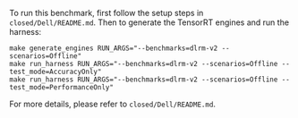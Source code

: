 To run this benchmark, first follow the setup steps in `closed/Dell/README.md`. Then to generate the TensorRT engines and run the harness:

```
make generate_engines RUN_ARGS="--benchmarks=dlrm-v2 --scenarios=Offline"
make run_harness RUN_ARGS="--benchmarks=dlrm-v2 --scenarios=Offline --test_mode=AccuracyOnly"
make run_harness RUN_ARGS="--benchmarks=dlrm-v2 --scenarios=Offline --test_mode=PerformanceOnly"
```

For more details, please refer to `closed/Dell/README.md`.